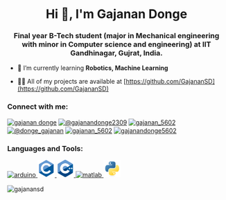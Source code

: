 <h1 align="center">Hi 👋, I'm Gajanan Donge</h1>
<h3 align="center">Final year B-Tech student (major in Mechanical engineering with minor in Computer science and engineering) at IIT Gandhinagar, Gujrat, India.</h3>

- 🌱 I’m currently learning **Robotics, Machine Learning**

- 👨‍💻 All of my projects are available at [https://github.com/GajananSD](https://github.com/GajananSD)

<h3 align="left">Connect with me:</h3>
<p align="left">
<a href="https://linkedin.com/in/gajanan donge" target="blank"><img align="center" src="https://raw.githubusercontent.com/rahuldkjain/github-profile-readme-generator/master/src/images/icons/Social/linked-in-alt.svg" alt="gajanan donge" height="30" width="40" /></a>
<a href="https://www.youtube.com/@gajanandonge2309" target="blank"><img align="center" src="https://raw.githubusercontent.com/rahuldkjain/github-profile-readme-generator/master/src/images/icons/Social/youtube.svg" alt="@gajanandonge2309" height="30" width="40" /></a>
<a href="https://www.codechef.com/users/gajanan_5602" target="blank"><img align="center" src="https://cdn.jsdelivr.net/npm/simple-icons@3.1.0/icons/codechef.svg" alt="gajanan_5602" height="30" width="40" /></a>
<a href="https://www.hackerrank.com/donge_gajanan" target="blank"><img align="center" src="https://raw.githubusercontent.com/rahuldkjain/github-profile-readme-generator/master/src/images/icons/Social/hackerrank.svg" alt="@donge_gajanan" height="30" width="40" /></a>
<a href="https://codeforces.com/profile/gajanan_5602" target="blank"><img align="center" src="https://raw.githubusercontent.com/rahuldkjain/github-profile-readme-generator/master/src/images/icons/Social/codeforces.svg" alt="gajanan_5602" height="30" width="40" /></a>
<a href="https://www.leetcode.com/gajanandonge5602" target="blank"><img align="center" src="https://raw.githubusercontent.com/rahuldkjain/github-profile-readme-generator/master/src/images/icons/Social/leet-code.svg" alt="gajanandonge5602" height="30" width="40" /></a>
</p>

<h3 align="left">Languages and Tools:</h3>
<p align="left"> <a href="https://www.arduino.cc/" target="_blank" rel="noreferrer"> <img src="https://cdn.worldvectorlogo.com/logos/arduino-1.svg" alt="arduino" width="40" height="40"/> </a> <a href="https://www.cprogramming.com/" target="_blank" rel="noreferrer"> <img src="https://raw.githubusercontent.com/devicons/devicon/master/icons/c/c-original.svg" alt="c" width="40" height="40"/> </a> <a href="https://www.w3schools.com/cpp/" target="_blank" rel="noreferrer"> <img src="https://raw.githubusercontent.com/devicons/devicon/master/icons/cplusplus/cplusplus-original.svg" alt="cplusplus" width="40" height="40"/> </a> <a href="https://www.mathworks.com/" target="_blank" rel="noreferrer"> <img src="https://upload.wikimedia.org/wikipedia/commons/2/21/Matlab_Logo.png" alt="matlab" width="40" height="40"/> </a> <a href="https://www.python.org" target="_blank" rel="noreferrer"> <img src="https://raw.githubusercontent.com/devicons/devicon/master/icons/python/python-original.svg" alt="python" width="40" height="40"/> </a> </p>

<p><img align="center" src="https://github-readme-stats.vercel.app/api/top-langs?username=gajanansd&show_icons=true&locale=en&layout=compact" alt="gajanansd" /></p>
